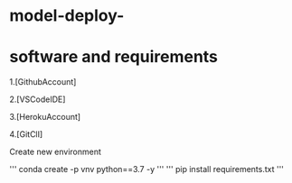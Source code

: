 # model-deploy-
# software and requirements
1.[GithubAccount]

2.[VSCodeIDE]

3.[HerokuAccount]

4.[GitClI]

Create new environment

'''
conda create -p vnv python==3.7 -y
'''
'''
pip install requirements.txt
'''
